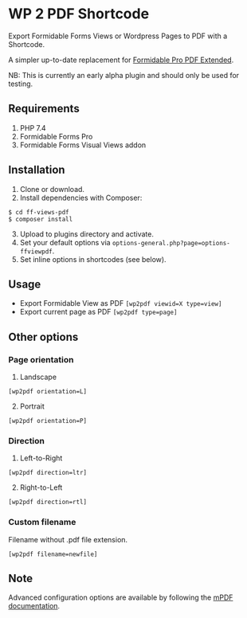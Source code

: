 # WP 2 PDF Shortcode
Export Formidable Forms Views or Wordpress Pages to PDF with a Shortcode.

A simpler up-to-date replacement for [Formidable Pro PDF Extended](https://github.com/jvarn/formidable-pro-pdf-extended).

NB: This is currently an early alpha plugin and should only be used for testing.

## Requirements
1. PHP 7.4
2. Formidable Forms Pro
3. Formidable Forms Visual Views addon

## Installation

1. Clone or download.
2. Install dependencies with Composer:
```
$ cd ff-views-pdf
$ composer install
```
3. Upload to plugins directory and activate.
4. Set your default options via `options-general.php?page=options-ffviewpdf`.
5. Set inline options in shortcodes (see below).

## Usage

* Export Formidable View as PDF
`[wp2pdf viewid=X type=view]`
* Export current page as PDF
`[wp2pdf type=page]`

## Other options
### Page orientation
1. Landscape
```
[wp2pdf orientation=L]
```
2. Portrait
```
[wp2pdf orientation=P]
```
### Direction
1. Left-to-Right
```
[wp2pdf direction=ltr]
```
2. Right-to-Left
```
[wp2pdf direction=rtl]
```
### Custom filename
Filename without .pdf file extension.
```
[wp2pdf filename=newfile]
```

## Note

Advanced configuration options are available by following the [mPDF documentation](https://mpdf.github.io).
